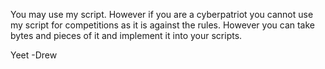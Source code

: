 You may use my script.
However if you are a cyberpatriot you cannot use my script for competitions as it is against the rules.
However you can take bytes and pieces of it and implement it into your scripts.

Yeet
-Drew
